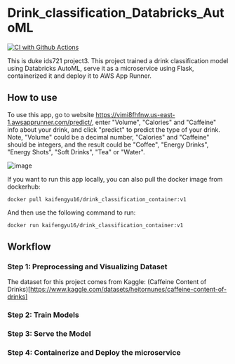 # Drink_classification_Databricks_AutoML
[![CI with Github Actions](https://github.com/kaifeng-yu16/Cloud-based_Big_Data_Systems_Project/actions/workflows/main.yml/badge.svg)](https://github.com/kaifeng-yu16/Cloud-based_Big_Data_Systems_Project/actions/workflows/main.yml)

This is duke ids721 project3. This project trained a drink classification model using Databricks AutoML, serve it as a microservice using Flask, containerized it and deploy it to AWS App Runner.

## How to use
To use this app, go to website https://vimi8fhfnw.us-east-1.awsapprunner.com/predict/, enter "Volume", "Calories" and "Caffeine" info about your drink, and click "predict" to predict the type of your drink. Note, "Volume" could be a decimal number, "Calories" and "Caffeine" should be integers, and the result could be "Coffee", "Energy Drinks", "Energy Shots", "Soft Drinks", "Tea" or "Water".

![image](https://user-images.githubusercontent.com/90477174/160330039-5ee8b6bd-1558-42f3-8639-bb012e2f9727.png)

If you want to run this app locally, you can also pull the docker image from dockerhub:
```
docker pull kaifengyu16/drink_classification_container:v1
```
And then use the following command to run:
```
docker run kaifengyu16/drink_classification_container:v1
```

## Workflow
### Step 1: Preprocessing and Visualizing Dataset
The dataset for this project comes from Kaggle: (Caffeine Content of Drinks)[https://www.kaggle.com/datasets/heitornunes/caffeine-content-of-drinks]
### Step 2: Train Models
### Step 3: Serve the Model
### Step 4: Containerize and Deploy the microservice

